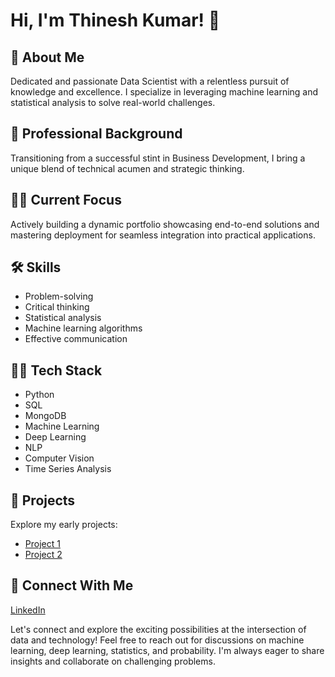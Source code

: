 # Hi, I'm Thinesh Kumar! 👋

## 🚀 About Me
Dedicated and passionate Data Scientist with a relentless pursuit of knowledge and excellence. I specialize in leveraging machine learning and statistical analysis to solve real-world challenges.

## 💼 Professional Background
Transitioning from a successful stint in Business Development, I bring a unique blend of technical acumen and strategic thinking.

## 👩‍💻 Current Focus
Actively building a dynamic portfolio showcasing end-to-end solutions and mastering deployment for seamless integration into practical applications.

## 🛠 Skills
- Problem-solving
- Critical thinking
- Statistical analysis
- Machine learning algorithms
- Effective communication

## 🧑‍💻 Tech Stack
- Python
- SQL
- MongoDB
- Machine Learning
- Deep Learning
- NLP
- Computer Vision
- Time Series Analysis

## 🚀 Projects
Explore my early projects:
- [Project 1](https://github.com/YourUsername/Project1)
- [Project 2](https://github.com/YourUsername/Project2)

## 🔗 Connect With Me
[LinkedIn](https://www.linkedin.com/in/thinesh-kumar-/)

Let's connect and explore the exciting possibilities at the intersection of data and technology! Feel free to reach out for discussions on machine learning, deep learning, statistics, and probability. I'm always eager to share insights and collaborate on challenging problems.

